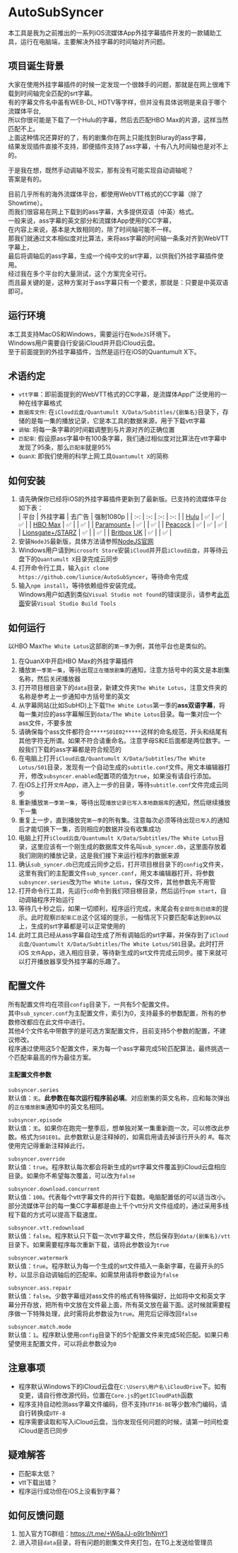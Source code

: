 # AutoSubSyncer

本工具是我为之前推出的一系列iOS流媒体App外挂字幕插件开发的一款辅助工具，运行在电脑端，主要解决外挂字幕的时间轴对齐问题。

## 项目诞生背景

大家在使用外挂字幕插件的时候一定发现一个很棘手的问题，那就是在网上很难下载到时间轴完全匹配的srt字幕。   
有的字幕文件名中虽有WEB-DL, HDTV等字样，但并没有具体说明是来自于哪个流媒体平台,  
所以你很可能是下载了一个Hulu的字幕，然后去匹配HBO Max的片源，这样当然匹配不上。  
上面这种情况还算好的了，有的剧集你在网上只能找到Bluray的ass字幕，  
结果发现插件直接不支持，即便插件支持了ass字幕，十有八九时间轴也是对不上的。  

于是我在想，既然手动调轴不现实，那有没有可能实现自动调轴呢？  
答案是有的。  

目前几乎所有的海外流媒体平台，都使用WebVTT格式的CC字幕（除了Showtime）。  
而我们很容易在网上下载到的ass字幕，大多提供双语（中英）格式。  
一般来说，ass字幕的英文部分和流媒体App使用的CC字幕，  
在内容上来说，基本是大致相同的，除了时间轴可能不一样。  
那我们就通过文本相似度对比算法，来将ass字幕的时间轴一条条对齐到WebVTT字幕上，  
最后将调轴后的ass字幕，生成一个纯中文的srt字幕，以供我们外挂字幕插件使用。  
经过我在多个平台的大量测试，这个方案完全可行。  
而且最关键的是，这种方案对于ass字幕只有一个要求，那就是：只要是中英双语即可。

## 运行环境

本工具支持MacOS和Windows，需要运行在``NodeJS``环境下。  
Windows用户需要自行安装iCloud并开启iCloud云盘。  
至于前面提到的外挂字幕插件，当然是运行在iOS的Quantumult X下。

## 术语约定
- ``vtt字幕``：即前面提到的WebVTT格式的CC字幕，是流媒体App广泛使用的一种在线字幕格式
- ``数据库文件``: 在``iCloud云盘/Quantumult X/Data/Subtitles/{剧集名}``目录下，存储的是每一集的播放记录，它是本工具的数据来源，用于下载vtt字幕
- ``调轴``: 将每一条字幕的时间戳调整到与片源对齐的正确位置
- ``匹配率``: 假设原ass字幕中有100条字幕，我们通过相似度对比算法在vtt字幕中发现了95条，那么``匹配率``就是95%
- ``QuanX``: 即我们使用的科学上网工具``Quantumult X``的简称

## 如何安装

1. 请先确保你已经将iOS的外挂字幕插件更新到了最新版。已支持的流媒体平台如下表：  
   | 平台  | 外挂字幕 | 去广告 | 强制1080p |
   | :-: | :-: | :-: | :-: |
   | [Hulu](https://github.com/liunice/HuluHelper) | ✅ | ✅ | ✅ |
   | [HBO Max](https://github.com/liunice/HBOMaxHelper) | ✅ |  | ✅ |
   | [Paramount+](https://github.com/liunice/ParamountHelper) | ✅ |  | ✅ |
   | [Peacock](https://github.com/liunice/PeacockHelper) | ✅ | ✅ | ✅ |
   | [Lionsgate+/STARZ](https://github.com/liunice/LionsgateHelper) | ✅ |  | ✅ |
   | [Britbox UK](https://github.com/liunice/BritboxHelper) | ✅ |  | ✅ |
2. 安装``NodeJS``最新版，具体方法请参照[NodeJS官网](https://nodejs.org/en/download/)
3. Windows用户请到``Microsoft Store``安装``iCloud``并开启``iCloud云盘``，并等待云盘下的``Quantumult X``目录完成云同步
4. 打开命令行工具，输入``git clone https://github.com/liunice/AutoSubSyncer``，等待命令完成
5. 输入``npm install``，等待依赖组件安装完成。  
   Windows用户如遇到类似``Visual Studio not found``的错误提示，请参考[此页面](https://github.com/nodejs/node-gyp#on-windows)安装``Visual Studio Build Tools``


## 如何运行
以HBO Max``The White Lotus``这部剧的``第一季``为例，其他平台也是类似的。  
1. 在QuanX中开启HBO Max的外挂字幕插件
2. 播放``第一季第一集``，等待出现``正在播放剧集``的通知，注意方括号中的英文是本剧集名称，然后关闭播放器
3. 打开项目根目录下的``data``目录，新建文件夹``The White Lotus``，注意文件夹的名称是参考上一步通知中方括号里的英文
4. 从字幕网站(比如SubHD)上下载``The White Lotus``第一季的**ass双语字幕**，将每一集对应的ass字幕解压到``data/The White Lotus``目录。每一集对应一个ass文件，不要多放
5. 请确保每个ass文件都符合``*****S01E02*****``这样的命名规范，开头和结尾有其他字符无所谓。如果不符合请重命名。注意字母S和E后面都是两位数字。一般我们下载的ass字幕都是符合规范的
6. 在电脑上打开``iCloud云盘/Quantumult X/Data/Subtitles/The White Lotus/S01``目录，发现有一个自动生成的``subtitle.conf``文件。用文本编辑器打开，修改``subsyncer.enabled``配置项的值为``true``，如果没有请自行添加。
7. 在iOS上打开``文件``App，进入上一步的目录，等待``subtitle.conf``文件完成云同步
8. 重新播放``第一季第一集``，等待出现``播放记录已写入本地数据库``的通知，然后继续播放下一集
9. 重复上一步，直到播放完``第一季``的所有集。注意每次必须等待出现``已写入``的通知后才能切换下一集，否则相应的数据并没有收集成功
10. 电脑上打开``iCloud云盘/Quantumult X/Data/Subtitles/The White Lotus``目录，这里应该有一个刚生成的数据库文件名叫``sub_syncer.db``，这里面存放着我们刚刚的播放记录，这是我们接下来运行程序的数据来源
11. 确认``sub_syncer.db``已完成云同步之后，打开项目根目录下的``config``文件夹，这里有我们的主配置文件``sub_syncer.conf``，用文本编辑器打开，将参数``subsyncer.series``改为``The White Lotus``，保存文件，其他参数先不用管
12. 打开命令行工具，先运行``cd``命令到我们项目根目录，然后运行``npm start``，自动调轴程序开始运行
13. 等待几十秒之后，如果一切顺利，程序运行完成，末尾会有``全部任务已结束``的提示。此时观察``匹配率汇总``这个区域的提示，一般情况下只要匹配率达到``80%``以上，生成的srt字幕都是可以正常使用的
14. 此时工具已经从ass字幕自动生成了所有调轴后的srt字幕，并保存到了``iCloud云盘/Quantumult X/Data/Subtitles/The White Lotus/S01``目录。此时打开iOS ``文件``App，进入相应目录，等待新生成的srt文件完成云同步。接下来就可以打开播放器享受外挂字幕的乐趣了。

## 配置文件

所有配置文件均在项目``config``目录下，一共有5个配置文件。  
其中``sub_syncer.conf``为主配置文件，索引为0，支持最多的参数配置，所有的参数修改都应在此文件中进行。  
其他4个文件名中带数字的是可选方案配置文件，目前支持5个参数的配置，不建议修改。  
程序通过使用这5个配置文件，来为每一个ass字幕完成5轮匹配算法，最终挑选一个匹配率最高的作为最佳方案。  

#### 主配置文件参数
``subsyncer.series``  
默认值：``无``。**此参数在每次运行程序前必填**。对应剧集的英文名称，应和每次弹出的``正在播放剧集``通知中的英文名相同。

``subsyncer.episode``  
默认值：``无``。如果你在跑完一整季后，想单独对某一集重新跑一次，可以修改此参数。格式为``S01E01``。此参数默认是注释掉的，如需启用请去掉该行开头的 #。每次使用完记得重新注释掉此行。

``subsyncer.override``  
默认值：``true``。程序默认每次都会将新生成的srt字幕文件覆盖到iCloud云盘相应目录。如果你不希望每次覆盖，可以改为``false``

``subsyncer.download.concurrent``  
默认值：``100``。代表每个vtt字幕文件的并行下载数。电脑配置低的可以适当改小。部分流媒体平台的每一集CC字幕都是由上千个vtt分片文件组成的，通过采用多线程下载的方式可以提高下载速度。

``subsyncer.vtt.redownload``  
默认值：``false``。程序默认只下载一次vtt字幕文件，然后保存到``data/{剧集名}/vtt``目录下。如果需要程序每次重新下载，请将此参数设为``true``

``subsyncer.watermark``  
默认值：``true``。程序默认为每一个生成的srt文件插入一条新字幕，在最开头的5秒，以显示自动调轴后的匹配率。如需禁用请将参数设为``false``

``subsyncer.ass.repair``  
默认值：``false``。少数字幕组对ass文件的格式有特殊偏好，比如将中文和英文字幕分开存放，把所有中文放在文件最上面，所有英文放在最下面。这时候就需要程序做一下特殊处理，此时需将此参数设为``true``。用完后记得改回``false``

``subsyncer.match.mode``  
默认值：``1``。程序默认使用``config``目录下的5个配置文件来完成5轮匹配。如果只希望使用主配置文件，可以将此参数设为``0``

## 注意事项
- 程序默认Windows下的iCloud云盘在``C:\Users\用户名\iCloudDrive``下。如有变更，请自行修改源代码，位置在``Core.js``的``getICloudPath``函数
- 程序支持自动检测ass字幕文件编码，但不支持``UTF16-BE``等少数冷门编码，请自行转换成``UTF-8``
- 程序需要读取和写入iCloud云盘，当你发现任何问题的时候，请第一时间检查iCloud是否已同步

## 疑难解答
- 匹配率太低？
- vtt下载出错？
- 程序运行成功但在iOS上没看到字幕？

## 如何反馈问题
1. 加入官方TG群组：https://t.me/+W6aJJ-p9Ir1hNmY1
2. 进入项目``data``目录，将有问题的剧集文件夹打包，在TG上发送给管理员